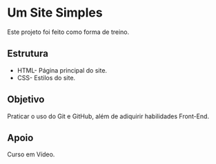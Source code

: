 
# Um Site Simples

 Este projeto foi feito como forma de treino.

 ## Estrutura

 - HTML- Página principal do site.
 - CSS- Estilos do site.

 ## Objetivo
  Praticar o uso do Git e GitHub, além de adiquirir habilidades Front-End.

 ## Apoio
  Curso em Vídeo.

